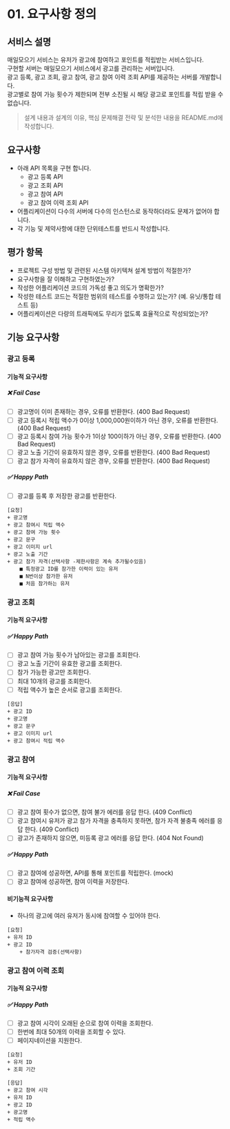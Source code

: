 # 01. 요구사항 정의

## 서비스 설명

매일모으기 서비스는 유저가 광고에 참여하고 포인트를 적립받는 서비스입니다.  
구현할 서버는 매일모으기 서비스에서 광고를 관리하는 서버입니다.  
광고 등록, 광고 조회, 광고 참여, 광고 참여 이력 조회 API를 제공하는 서버를 개발합니다.  
광고별로 참여 가능 횟수가 제한되며 전부 소진될 시 해당 광고로 포인트를 적립 받을 수 없습니다.

> 설계 내용과 설계의 이유, 핵심 문제해결 전략 및 분석한 내용을 README.md에 작성합니다.

## 요구사항

+ 아래 API 목록을 구현 합니다.
  + 광고 등록 API
  + 광고 조회 API
  + 광고 참여 API
  + 광고 참여 이력 조회 API
+ 어플리케이션이 다수의 서버에 다수의 인스턴스로 동작하더라도 문제가 없어야 합니다.  
+ 각 기능 및 제약사항에 대한 단위테스트를 반드시 작성합니다.

## 평가 항목 

+ 프로젝트 구성 방법 및 관련된 시스템 아키텍쳐 설계 방법이 적절한가?
+ 요구사항을 잘 이해하고 구현하였는가?
+ 작성한 어플리케이션 코드의 가독성 좋고 의도가 명확한가?
+ 작성한 테스트 코드는 적절한 범위의 테스트를 수행하고 있는가? (예. 유닛/통합 테스트 등)
+ 어플리케이션은 다량의 트래픽에도 무리가 없도록 효율적으로 작성되었는가?

## 기능 요구사항

### 광고 등록

#### 기능적 요구사항

##### ❌ Fail Case

+ [ ] 광고명이 이미 존재하는 경우, 오류를 반환한다. (400 Bad Request) 
+ [ ] 광고 등록시 적립 액수가 0이상 1,000,000원이하가 아닌 경우, 오류를 반환한다. (400 Bad Request)
+ [ ] 광고 등록시 참여 가능 횟수가 1이상 100이하가 아닌 경우, 오류를 반환한다. (400 Bad Request)
+ [ ] 광고 노출 기간이 유효하지 않은 경우, 오류를 반환한다. (400 Bad Request)
+ [ ] 광고 참가 자격이 유효하지 않은 경우, 오류를 반환한다. (400 Bad Request)

##### ✅ Happy Path

+ [ ] 광고를 등록 후 저장한 광고를 반환한다.

```text
[요청]
+ 광고명
+ 광고 참여시 적립 액수
+ 광고 참여 가능 횟수
+ 광고 문구
+ 광고 이미지 url
+ 광고 노출 기간
+ 광고 참가 자격(선택사항 -제한사항은 계속 추가될수있음)
    ■ 특정광고 ID를 참가한 이력이 있는 유저
    ■ N번이상 참가한 유저
    ■ 처음 참가하는 유저
```

### 광고 조회

#### 기능적 요구사항

##### ✅ Happy Path

+ [ ] 광고 참여 가능 횟수가 남아있는 광고를 조회한다.
+ [ ] 광고 노출 기간이 유효한 광고를 조회한다.
+ [ ] 참가 가능한 광고만 조회한다.
+ [ ] 최대 10개의 광고를 조회한다.
+ [ ] 적립 액수가 높은 순서로 광고를 조회한다.

```text
[응답]
+ 광고 ID
+ 광고명
+ 광고 문구
+ 광고 이미지 url
+ 광고 참여시 적립 액수
```

### 광고 참여

#### 기능적 요구사항

##### ❌ Fail Case

+ [ ] 광고 참여 횟수가 없으면, 참여 불가 에러를 응답 한다. (409 Conflict)
+ [ ] 광고 참여시 유저가 광고 참가 자격을 충족하지 못하면, 참가 자격 불충족 에러를 응답 한다. (409 Conflict)
+ [ ] 광고가 존재하지 않으면, 미등록 광고 에러를 응답 한다. (404 Not Found)

##### ✅ Happy Path

+ [ ] 광고 참여에 성공하면, API를 통해 포인트를 적립한다. (mock)
+ [ ] 광고 참여에 성공하면, 참여 이력을 저장한다.

#### 비기능적 요구사항

+ 하나의 광고에 여러 유저가 동시에 참여할 수 있어야 한다.

```text
[요청]
+ 유저 ID
+ 광고 ID
    + 참가자격 검증(선택사항)
```

### 광고 참여 이력 조회

#### 기능적 요구사항

##### ✅ Happy Path

+ [ ] 광고 참여 시각이 오래된 순으로 참여 이력을 조회한다.
+ [ ] 한번에 최대 50개의 이력을 조회할 수 있다.
+ [ ] 페이지네이션을 지원한다.

```text
[요청]
+ 유저 ID
+ 조회 기간

[응답]
+ 광고 참여 시각
+ 유저 ID
+ 광고 ID
+ 광고명
+ 적립 액수
```




